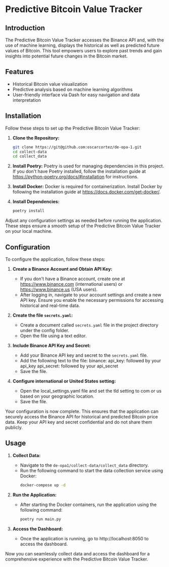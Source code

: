 # Predictive Bitcoin Value Tracker

## Introduction

The Predictive Bitcoin Value Tracker accesses the Binance API and, with the use of machine learning, displays the historical as well as predicted future values of Bitcoin. This tool empowers users to explore past trends and gain insights into potential future changes in the Bitcoin market.

## Features

- Historical Bitcoin value visualization
- Predictive analysis based on machine learning algorithms
- User-friendly interface via Dash for easy navigation and data interpretation

## Installation

Follow these steps to set up the Predictive Bitcoin Value Tracker:

1. **Clone the Repository:**
   ```bash
   git clone https://git@github.com:oscarcortez/de-opa-1.git
   cd collect-data
   cd collect_data
   ```

2. **Install Poetry:**
   Poetry is used for managing dependencies in this project. If you don't have Poetry installed, follow the installation guide at https://python-poetry.org/docs/#installation for instructions.

3. **Install Docker:**
   Docker is required for containerization. Install Docker by following the installation guide at https://docs.docker.com/get-docker/.

4. **Install Dependencies:**
   ```bash
   poetry install
   ```

Adjust any configuration settings as needed before running the application. These steps ensure a smooth setup of the Predictive Bitcoin Value Tracker on your local machine.

## Configuration

To configure the application, follow these steps:

1. **Create a Binance Account and Obtain API Key:**
   - If you don't have a Binance account, create one at https://www.binance.com (international users) or https://www.binance.us (USA users).
   - After logging in, navigate to your account settings and create a new API key. Ensure you enable the necessary permissions for accessing historical and real-time data.

2. **Create the file `secrets.yaml`:**
   - Create a document called `secrets.yaml` file in the project directory under the config folder.
   - Open the file using a text editor.
   

3. **Include Binance API Key and Secret:**
   - Add your Binance API key and secret to the `secrets.yaml` file.
   - Add the following text to the file:
	binance:
		api_key: followed by your api_key
		api_secret: followed by your api_secret
   - Save the file.

4. **Configure international or United States setting:**
   - Open the local_settings.yaml file and set the tld setting to com or us based on your geographic location.
   - Save the file.

Your configuration is now complete. This ensures that the application can securely access the Binance API for historical and predicted Bitcoin price data. Keep your API key and secret confidential and do not share them publicly.

## Usage

1. **Collect Data:**
   - Navigate to the `de-opa1/collect-data/collect_data` directory.
   - Run the following command to start the data collection service using Docker:
     ```bash
     docker-compose up -d
     ```

2. **Run the Application:**
   - After starting the Docker containers, run the application using the following command:
     ```bash
     poetry run main.py
     ```

3. **Access the Dashboard:**
   - Once the application is running, go to http://localhost:8050 to access the dashboard.

Now you can seamlessly collect data and access the dashboard for a comprehensive experience with the Predictive Bitcoin Value Tracker.
```


